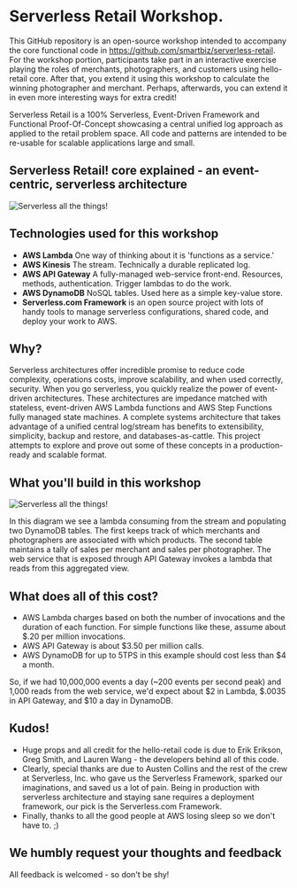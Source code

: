 # Serverless Retail Workshop.

This GitHub repository is an open-source workshop intended to accompany the core functional code in https://github.com/smartbiz/serverless-retail. For the workshop portion, participants take part in an interactive exercise playing the roles of merchants, photographers, and customers using hello-retail core.  After that, you extend it using this workshop to calculate the winning photographer and merchant.  Perhaps, afterwards, you can extend it in even more interesting ways for extra credit!

Serverless Retail is a 100% Serverless, Event-Driven Framework and Functional Proof-Of-Concept showcasing a central unified log approach as applied to the retail problem space. All code and patterns are intended to be re-usable for scalable applications large and small.

## Serverless Retail! core explained - an event-centric, serverless architecture
![Serverless all the things!](images/serverless-retail-architecture.png)

## Technologies used for this workshop
* **AWS Lambda** One way of thinking about it is 'functions as a service.'
* **AWS Kinesis** The stream.  Technically a durable replicated log.
* **AWS API Gateway** A fully-managed web-service front-end.  Resources, methods, authentication.  Trigger lambdas to do the work.
* **AWS DynamoDB** NoSQL tables.  Used here as a simple key-value store.
* **Serverless.com Framework** is an open source project with lots of handy tools to manage serverless configurations, shared code, and deploy your work to AWS.

## Why?
Serverless architectures offer incredible promise to reduce code complexity, operations costs, improve scalability, and when used correctly, security.  When you go serverless, you quickly realize the power of event-driven architectures.  These architectures are impedance matched with stateless, event-driven AWS Lambda functions and AWS Step Functions fully managed state machines.  A complete systems architecture that takes advantage of a unified central log/stream has benefits to extensibility, simplicity, backup and restore, and databases-as-cattle.  This project attempts to explore and prove out some of these concepts in a production-ready and scalable format.

## What you'll build in this workshop
![Serverless all the things!](images/serverless-retail-workshop.png)

In this diagram we see a lambda consuming from the stream and populating two DynamoDB tables.  The first keeps track of which merchants and photographers are associated with which products.  The second table maintains a tally of sales per merchant and sales per photographer.  The web service that is exposed through API Gateway invokes a lambda that reads from this aggregated view.

## What does all of this cost?
* AWS Lambda charges based on both the number of invocations and the duration of each function. For simple functions like these, assume about $.20 per million invocations.
* AWS API Gateway is about $3.50 per million calls.
* AWS DynamoDB for up to 5TPS in this example should cost less than $4 a month.

So, if we had 10,000,000 events a day (~200 events per second peak) and 1,000 reads from the web service, we'd expect about $2 in Lambda, $.0035 in API Gateway, and $10 a day in DynamoDB.

## Kudos!
* Huge props and all credit for the hello-retail code is due to Erik Erikson, Greg Smith, and Lauren Wang - the developers behind all of this code.
* Clearly, special thanks are due to Austen Collins and the rest of the crew at Serverless, Inc. who gave us the Serverless Framework, sparked our imaginations, and saved us a lot of pain.  Being in production with serverless architecture and staying sane requires a deployment framework, our pick is the Serverless.com Framework.
* Finally, thanks to all the good people at AWS losing sleep so we don't have to. ;)

## We humbly request your thoughts and feedback
All feedback is welcomed - so don't be shy!
